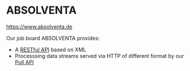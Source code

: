 # ABSOLVENTA

https://www.absolventa.de

Our job board ABSOLVENTA provides:

* A [RESTful API](absolventa/restful_api.md) based on XML
* Processsing data streams served via HTTP of different format by our [Pull API](absolventa/pull_api.md)

